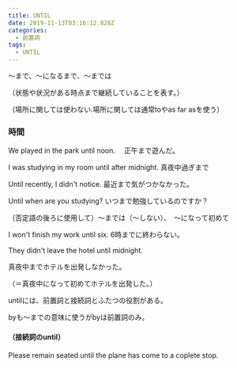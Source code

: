 ```yaml
---
title: UNTIL
date: 2019-11-13T03:16:12.828Z
categories:
  - 前置詞
tags:
  - UNTIL
---
```

～まで、～になるまで、～までは
 
（状態や状況がある時点まで継続していることを表す。）
 
（場所に関しては使わない.場所に関しては通常toやas far asを使う）
 

### 時間
 

We played in the park until noon.  　正午まで遊んだ。
 
I was studying in my room until after midnight.  真夜中過ぎまで
 
Until recently, I didn't notice.  最近まで気がつかなかった。
 
Until when are you studying?  いつまで勉強しているのですか？
 

（否定語の後ろに使用して）～までは（～しない）、　～になって初めて
 
I won't finish my work until six.  6時までに終わらない。
 
They didn't leave the hotel until midnight.
 
真夜中までホテルを出発しなかった。
 
（＝真夜中になって初めてホテルを出発した。）
 

untilには、前置詞と接続詞とふたつの役割がある。
 
byも～までの意味に使うがbyは前置詞のみ。
 
#### （接続詞のuntil）
 
Please remain seated until the plane has come to a coplete stop.
